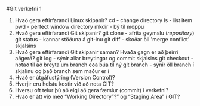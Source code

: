 #Git verkefni 1

1. Hvað gera eftirfarandi Linux skipanir?
    cd - change directory
    ls - list item
    pwd - perfect window directory
    mkdir - bý til möppu
2. Hvað gera eftirfarandi Git skipanir?
    git clone - afrita geymslu (_repository_)
    git status - kannar stöðuna á git-inu
    git diff - skoðar öll 'merge conflict' skjalsins
3. Hvað gera eftirfarandi Git skipanir saman? Hvaða gagn er að þeirri aðgerð?
    git log - sýnir allar breytingar og commit skjalsins
    git checkout - notað til að breyta um branch eða búa til ný
    git branch - sýnir öll branch í skjalinu og það branch sem maður er í
4. Hvað er útgáfustýring (Version Control)?
5. Hverjir eru helstu kostir við að nota GIT?
6. Hversu oft telur þú að eigi að gera færslur (commit) í verkefni?
7. Hvað er átt við með “Working Directory”?” og “Staging Area” í GIT?